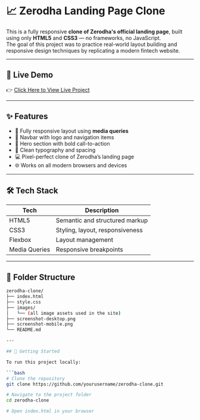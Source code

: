 # 📈 Zerodha Landing Page Clone

This is a fully responsive **clone of Zerodha's official landing page**, built using only **HTML5** and **CSS3** — no frameworks, no JavaScript.  
The goal of this project was to practice real-world layout building and responsive design techniques by replicating a modern fintech website.

---

## 🔗 Live Demo

👉 [Click Here to View Live Project](https://zerodh-ui-design.netlify.app)  


---

## ✨ Features

- 🎯 Fully responsive layout using **media queries**
- 🧭 Navbar with logo and navigation items
- 💬 Hero section with bold call-to-action
- 📸 Clean typography and spacing
- 💻 Pixel-perfect clone of Zerodha’s landing page
- 🌐 Works on all modern browsers and devices

---

## 🛠 Tech Stack

| Tech       | Description                       |
|------------|-----------------------------------|
| HTML5      | Semantic and structured markup    |
| CSS3       | Styling, layout, responsiveness   |
| Flexbox    | Layout management                 |
| Media Queries | Responsive breakpoints         |

---

## 📁 Folder Structure

```bash
zerodha-clone/
├── index.html
├── style.css
├── images/
│   └── (all image assets used in the site)
├── screenshot-desktop.png
├── screenshot-mobile.png
└── README.md

---

## 🚀 Getting Started

To run this project locally:

```bash
# Clone the repository
git clone https://github.com/yourusername/zerodha-clone.git

# Navigate to the project folder
cd zerodha-clone

# Open index.html in your browser
